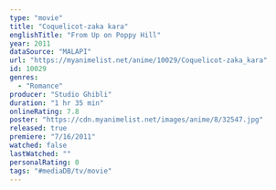 ```yaml
---
type: "movie"
title: "Coquelicot-zaka kara"
englishTitle: "From Up on Poppy Hill"
year: 2011
dataSource: "MALAPI"
url: "https://myanimelist.net/anime/10029/Coquelicot-zaka_kara"
id: 10029
genres: 
  - "Romance"
producer: "Studio Ghibli"
duration: "1 hr 35 min"
onlineRating: 7.8
poster: "https://cdn.myanimelist.net/images/anime/8/32547.jpg"
released: true
premiere: "7/16/2011"
watched: false
lastWatched: ""
personalRating: 0
tags: "#mediaDB/tv/movie"
---
```

